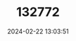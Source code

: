 ---
title: "132772"
category: "Hyporthodus octofasciatus"
draft: false
date: 2024-02-22 13:03:51
languages:
  English: ["Convict Groper", "Convict Rockcod", "Eightbar Grouper"]
  French: ["Cabot Cafre", "Cabot Sale", "Loche Plat Grise", "Mérou Huit Raies", "Rouge Sale", "Vielle Plat Grise"]
  Spanish; Castilian: ["Mero De Ocho Bandas"]
---
